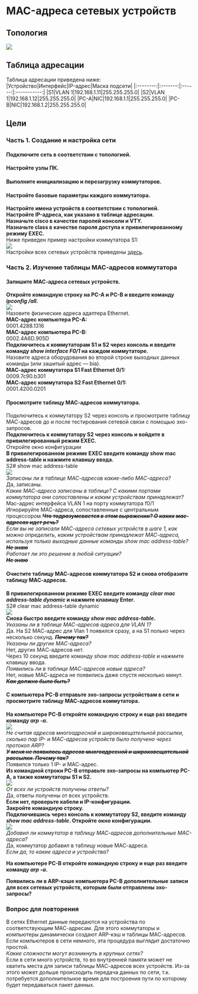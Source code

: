 # MAC-адреса сетевых устройств
## Топология  
![](Topology.png)  
## Таблица адресации  
Таблица адресации приведена ниже:  
|Устройство|Интерфейс|IP-адрес|Маска подсети|
|:--------:|:-------:|:------:|:-----------:|
|S1|VLAN 1|192.168.1.11|255.255.255.0|
|S2|VLAN 1|192.168.1.12|255.255.255.0|
|PC-A|NIC|192.168.1.1|255.255.255.0|
|PC-B|NIC|192.168.1.2|255.255.255.0|

## Цели  
### Часть 1. Создание и настройка сети  
#### Подключите сеть в соответствии с топологией.  
#### Настройте узлы ПК.  
#### Выполните инициализацию и перезагрузку коммутаторов.  
#### Настройте базовые параметры каждого коммутатора.  
**Настройте имена устройств в соответствии с топологией.**  
**Настройте IP-адреса, как указано в таблице адресации.**  
**Назначьте cisco в качестве паролей консоли и VTY.**  
**Назначьте class в качестве пароля доступа к привилегированному режиму EXEC.**  
Ниже приведен пример настройки коммутатора S1:  
![](configure_S1.png)  
Настройки всех сетевых устройств приведены [здесь](Configs/).  
### Часть 2. Изучение таблицы МАС-адресов коммутатора  
#### Запишите МАС-адреса сетевых устройств.  
**Откройте командную строку на PC-A и PC-B и введите команду *ipconfig /all.***  
![](ipconfig_all_PC-A_and_PC-B.png)  
Назовите физические адреса адаптера Ethernet.  
**MAC-адрес компьютера PC-A:**  
0001.4288.1316  
**MAC-адрес компьютера PC-B:**  
0002.4A6D.905D  
**Подключитесь к коммутаторам S1 и S2 через консоль и введите команду *show interface F0/1* на каждом коммутаторе.**  
Назовите адреса оборудования во второй строке выходных данных команды (или зашитый адрес — bia).  
**МАС-адрес коммутатора S1 Fast Ethernet 0/1:**  
0009.7c90.b301  
**МАС-адрес коммутатора S2 Fast Ethernet 0/1:**  
0001.4200.0201  
#### Просмотрите таблицу МАС-адресов коммутатора.  
Подключитесь к коммутатору S2 через консоль и просмотрите таблицу МАС-адресов до и после тестирования сетевой связи с помощью эхо-запросов.  
**Подключитесь к коммутатору S2 через консоль и войдите в привилегированный режим EXEC.**  
Откройте окно конфигурации  
**В привилегированном режиме EXEC введите команду show mac address-table и нажмите клавишу ввода.**  
S2# show mac address-table  
![](show_mac_sddress-table_S1_and_S2.png)  
_Записаны ли в таблице МАС-адресов какие-либо МАС-адреса?_  
Да, записаны.  
_Какие МАС-адреса записаны в таблице? С какими портами коммутатора они сопоставлены и каким устройствам принадлежат?_  
Mac-адрес интерфейса VLAN 1 на порту коммутатора f0/1  
Игнорируйте МАС-адреса, сопоставленные с центральным процессором.~~**_Что тодразумевается в этом выражении? О каких мас-адресах идет речь?_**~~  
_Если вы не записали МАС-адреса сетевых устройств в шаге 1, как можно определить, каким устройствам принадлежат МАС-адреса, используя только выходные данные команды *show mac address-table*?_  
~~**_Не знаю_**~~  
_Работает ли это решение в любой ситуации?_  
~~**_Не знаю_**~~  
#### Очистите таблицу МАС-адресов коммутатора S2 и снова отобразите таблицу МАС-адресов.  
**В привилегированном режиме EXEC введите команду *clear mac address-table dynamic* и нажмите клавишу Enter.**  
S2# clear mac address-table dynamic  
![](clear_mac_sddress-table_S1_and_S2.png)  
**Снова быстро введите команду *show mac address-table*.**  
_Указаны ли в таблице МАС-адресов адреса для VLAN 1?_  
Да. На S2 МАС-адрес для Vlan 1 появился сразу, а на S1 полько через несколько секунд. ~~**_Почему так?_**~~  
_Указаны ли другие МАС-адреса?_  
Нет, других MAС-адресов нет.  
Через 10 секунд введите команду *show mac address-table* и нажмите клавишу ввода.  
_Появились ли в таблице МАС-адресов новые адреса?_  
Нет, новые МАС-адреса не появились даже спустя несколько минут. ~~**_Как должно было быть?_**~~  
#### С компьютера PC-B отправьте эхо-запросы устройствам в сети и просмотрите таблицу МАС-адресов коммутатора.  
**На компьютере PC-B откройте командную строку и еще раз введите команду *arp -a*.**  
![](arp-a_PC-B.png)  
_Не считая адресов многоадресной и широковещательной рассылки, сколько пар IP- и МАС-адресов устройств было получено через протокол ARP?_  
~~**_У меня не появилось адресов многоадресной и широковещательной рассылки. Почему так?_**~~  
Появился только 1 IP- и МАС-адрес.  
**Из командной строки PC-B отправьте эхо-запросы на компьютер PC-A, а также коммутаторы S1 и S2.**  
![](ping_from_PC-B_to_PC-A_and_S1_and_S2.png)  
_От всех ли устройств получены ответы?_  
Да, ответы получены от всех устройств.  
**Если нет, проверьте кабели и IP-конфигурации.**  
**Закройте командную строку.**  
**Подключившись через консоль к коммутатору S2, введите команду *show mac address-table*. Откройте окно конфигурации.**  
![](show_mac_sddress-table_S2_after_ping_all_device.png)  
_Добавил ли коммутатор в таблицу МАС-адресов дополнительные МАС-адреса?_  
Да, коммутатор добавил в таблицу новые МАС-адреса.  
_Если да, то какие адреса и устройства?_  

**На компьютере PC-B откройте командную строку и еще раз введите команду *arp -a*.**  

**Появились ли в ARP-кэше компьютера PC-B дополнительные записи для всех сетевых устройств, которым были отправлены эхо-запросы?**  

### Вопрос для повторения  
В сетях Ethernet данные передаются на устройства по соответствующим МАС-адресам. Для этого коммутаторы и компьютеры динамически создают ARP-кэш и таблицы МАС-адресов. Если компьютеров в сети немного, эта процедура выглядит достаточно простой.  
_Какие сложности могут возникнуть в крупных сетях?_  
Если в сети много устройств, то во внутренней памяти может не хватить места для записи таблицы МАС-адресов всех устройств. Из-за этого может дольше происходить передача данных по сети, т.к. потребуется дополнительное время для построения пути по которому будет передаваться пакет данных.  

